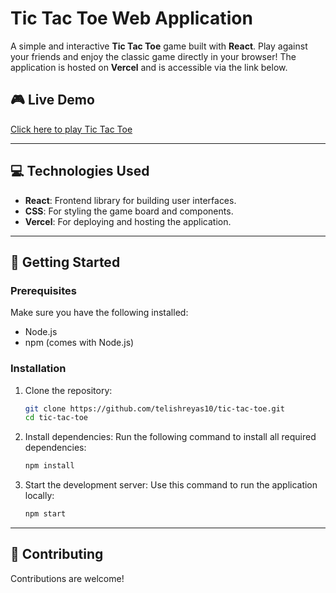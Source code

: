 # Tic Tac Toe Web Application

A simple and interactive **Tic Tac Toe** game built with **React**. Play against your friends and enjoy the classic game directly in your browser! The application is hosted on **Vercel** and is accessible via the link below.

## 🎮 Live Demo

[Click here to play Tic Tac Toe](https://telishreyas10-tic-tac-toe.vercel.app/)

---

## 💻 Technologies Used

- **React**: Frontend library for building user interfaces.
- **CSS**: For styling the game board and components.
- **Vercel**: For deploying and hosting the application.

---

## 🚀 Getting Started

### Prerequisites

Make sure you have the following installed:

- Node.js
- npm (comes with Node.js)

### Installation

1. Clone the repository:

   ```bash
   git clone https://github.com/telishreyas10/tic-tac-toe.git
   cd tic-tac-toe
   ```

2. Install dependencies:
   Run the following command to install all required dependencies:

   ```bash
   npm install
   ```

3. Start the development server:
   Use this command to run the application locally:
   ```bash
   npm start
   ```

---

## 🤝 Contributing

Contributions are welcome!
